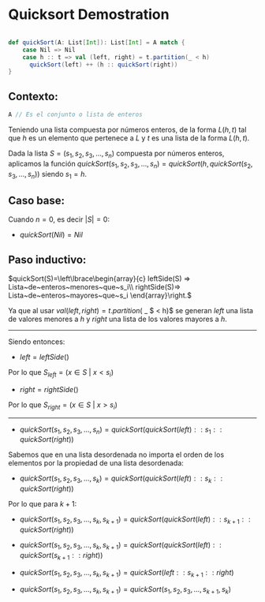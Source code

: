# Quicksort Demostration



```Scala

def quickSort(A: List[Int]): List[Int] = A match {
    case Nil => Nil
    case h :: t => val (left, right) = t.partition(_ < h)
      quickSort(left) ++ (h :: quickSort(right))
}

```


## Contexto:

```Scala
A // Es el conjunto o lista de enteros 
```


Teniendo una lista compuesta por números enteros, de la forma $L(h,t)$ tal que $h$ es un elemento que pertenece a $L$ y $t$ es una lista de la forma $L(h,t)$.


Dada la lista $S = (s_1, s_2, s_3, … , s_n)$ compuesta por números enteros, aplicamos la función $quickSort(s_1,s_2,s_3, … ,s_n) =  quickSort(h, quickSort(s_2,s_3, … ,s_n))$ siendo $s_1=h$.

## Caso base:

Cuando $n=0$, es decir $|S|=0$:

* $quickSort(Nil) = Nil$

## Paso inductivo:


$quickSort(S)=\left\lbrace\begin{array}{c} leftSide(S) => Lista~de~enteros~menores~que~s_i\\ rightSide(S)=> Lista~de~enteros~mayores~que~s_i \end{array}\right.$

Ya que al usar $val (left, right) = t.partition($ _ $ < h)$ se generan $left$ una lista de valores menores a $h$ y $right$ una lista de los valores mayores a $h$.

---

Siendo entonces:

* $left=leftSide()$

Por lo que $S_{left}=(x \in S~ |~ x< s_i)$ 

* $right=rightSide()$

Por lo que $S_{right}=(x \in S~| ~ x> s_i)$  

---


* $quickSort(s_1, s_2, s_3, … , s_n)=quickSort(quickSort(left)::s_1::quickSort(right))$

Sabemos que en una lista desordenada no importa el orden de los elementos por la propiedad de una lista desordenada:

* $quickSort(s_1, s_2, s_3, … , s_k)=quickSort(quickSort(left)::s_k::quickSort(right))$

Por lo que para $k+1$:

* $quickSort(s_1, s_2, s_3, … , s_k,s_{k+1})=quickSort(quickSort(left)::s_{k+1}::quickSort(right))$

* $quickSort(s_1, s_2, s_3, … , s_k,s_{k+1})=quickSort(quickSort(left)::quickSort(s_{k+1}::right))$

* $quickSort(s_1, s_2, s_3, … , s_k,s_{k+1})=quickSort(left::s_{k+1}::right)$

* $quickSort(s_1, s_2, s_3, … , s_k,s_{k+1})=quickSort(s_1, s_2, s_3, … ,s_{k+1}, s_k)$